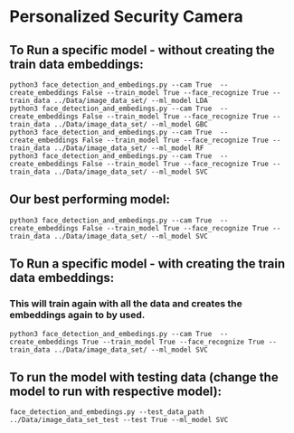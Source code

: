 # Personalized Security Camera

## To Run a specific model - without creating the train data embeddings:
```
python3 face_detection_and_embedings.py --cam True  --create_embeddings False --train_model True --face_recognize True --train_data ../Data/image_data_set/ --ml_model LDA  
python3 face_detection_and_embedings.py --cam True  --create_embeddings False --train_model True --face_recognize True --train_data ../Data/image_data_set/ --ml_model GBC  
python3 face_detection_and_embedings.py --cam True  --create_embeddings False --train_model True --face_recognize True --train_data ../Data/image_data_set/ --ml_model RF
python3 face_detection_and_embedings.py --cam True  --create_embeddings False --train_model True --face_recognize True --train_data ../Data/image_data_set/ --ml_model SVC
```
## Our best performing model:
```
python3 face_detection_and_embedings.py --cam True  --create_embeddings False --train_model True --face_recognize True --train_data ../Data/image_data_set/ --ml_model SVC
```
## To Run a specific model - with creating the train data embeddings:
### This will train again with all the data and creates the embeddings again to by used.
```
python3 face_detection_and_embedings.py --cam True  --create_embeddings True --train_model True --face_recognize True --train_data ../Data/image_data_set/ --ml_model SVC
```

## To run the model with testing data (change the model to run with respective model):
```
face_detection_and_embedings.py --test_data_path ../Data/image_data_set_test --test True --ml_model SVC
```

   